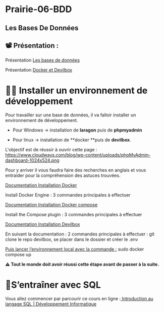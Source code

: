 # Prairie-06-BDD

## Les Bases De Données





## 📽️ Présentation :

Présentation [Les bases de données](https://docs.google.com/presentation/d/1PJjghVAjdIgHL4rzNCNJpWE9oTDSM2Kdby6Mvc8JsJI/edit#slide=id.g3d514b032d_0_5)

Présentation [Docker et Devilbox](https://docs.google.com/presentation/d/1plRYFnmrsp0QNPWqatKqsWDoC3zZIjgDr0JgXN4oGNc/edit?usp=sharing)




# 👨‍💻 Installer un environnement de développement

Pour travailler sur une base de données, il va falloir installer un environnement de développement. 


* Pour Windows → installation de **laragon** puis de **phpmyadmin**


* Pour linux → installation de **docker **puis de **devilbox**. 

L'objectif est de réussir à ouvrir cette page : https://www.cloudways.com/blog/wp-content/uploads/phpMyAdmin-dashboard-1024x524.png  




    
Pour y arriver il vous faudra faire des recherches en anglais et vous entraider pour la compréhension des astuces trouvées.  
 
[Documentation Installation Docker](https://docs.docker.com/engine/install/ubuntu/) 


Install Docker Engine : 3 commandes principales à effectuer


[Documentation Installation Docker compose](https://docs.docker.com/compose/install/linux/)


Install the Compose plugin : 3 commandes principales à effectuer


    
[Documentation Installation Devilbox](https://devilbox.readthedocs.io/en/latest/getting-started/install-the-devilbox.html#download-the-devilbox)


En suivant la documentation : 2 commandes principales à effectuer : git clone le repo devilbox, se placer dans le dossier et créer le .env


<ins>Puis lancer l’environnement local avec la commande :</ins> sudo docker compose up 


**⚠️	 Tout le monde doit avoir réussi cette étape avant de passer à la suite.**


    


# 💾S’entraîner avec SQL

Vous allez commencer par parcourir ce cours en ligne :[ Introduction au langage SQL | Développement Informatique](https://developpement-informatique.com/article/278/introduction-au-langage-sql) 
